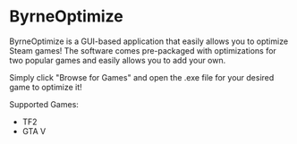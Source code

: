 # ByrneOptimize

ByrneOptimize is a GUI-based application that easily allows you to optimize Steam games! The software comes pre-packaged with optimizations for two popular games and easily allows you to add your own. 

Simply click "Browse for Games" and open the .exe file for your desired game to optimize it!

Supported Games:
- TF2
- GTA V 

